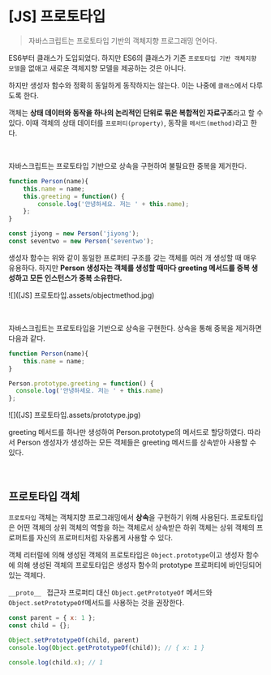 # [JS] 프로토타입

> 자바스크립트는 프로토타입 기반의 객체지향 프로그래밍 언어다.

ES6부터 클래스가 도입되었다. 하지만 ES6의 클래스가 기존 `프로토타입 기반 객체지향 모델`을 없애고 새로운 객체지향 모델을 제공하는 것은 아니다.

하지만 생성자 함수와 정확히 동일하게 동작하지는 않는다. 이는 나중에 `클래스`에서 다루도록 한다.

객체는 **상태 데이터와 동작을 하나의 논리적인 단위로 묶은 복합적인 자료구조**라고 할 수 있다. 이때 객체의 상태 데이터를 `프로퍼티(property)`, 동작을 `메서드(method)`라고 한다.

<br>

자바스크립트는 프로토타입 기반으로 상속을 구현하여 불필요한 중복을 제거한다.

```javascript
function Person(name){
    this.name = name;
    this.greeting = function() {
        console.log('안녕하세요. 저는 ' + this.name);
    };
}

const jiyong = new Person('jiyong');
const seventwo = new Person('seventwo');
```

생성자 함수는 위와 같이 동일한 프로퍼티 구조를 갖는 객체를 여러 개 생성할 때 매우 유용하다. 하지만 **Person 생성자는 객체를 생성할 때마다 greeting 메서드를 중복 생성하고 모든 인스턴스가 중복 소유한다.**

![]([JS] 프로토타입.assets/objectmethod.jpg)

<br>

자바스크립트는 프로토타입을 기반으로 상속을 구현한다. 상속을 통해 중복을 제거하면 다음과 같다.

```javascript
function Person(name){
    this.name = name;
}

Person.prototype.greeting = function() {
  console.log('안녕하세요. 저는 ' + this.name)  
};
```

![]([JS] 프로토타입.assets/prototype.jpg)

greeting 메서드를 하나만 생성하여 Person.prototype의 메서드로 할당하였다. 따라서 Person 생성자가 생성하는 모든 객체들은 greeting 메서드를 상속받아 사용할 수 있다.

<br>

## 프로토타입 객체

`프로토타입` 객체는 객체지향 프로그래밍에서 **상속**을 구현하기 위해 사용된다. 프로토타입은 어떤 객체의 상위 객체의 역할을 하는 객체로서 상속받은 하위 객체는 상위 객체의 프로퍼트를 자신의 프로퍼티처럼 자유롭게 사용할 수 있다.

객체 리터럴에 의해 생성된 객체의 프로토타입은 `Object.prototype`이고 생성자 함수에 의해 생성된 객체의 프로토타입은 생성자 함수의 prototype 프로퍼티에 바인딩되어 있는 객체다.

`__proto__ ` 접근자 프로퍼티 대신 `Object.getPrototyeOf` 메서드와 `Object.setPrototypeOf`메서드를 사용하는 것을 권장한다.

```javascript
const parent = { x: 1 };
const child = {};

Object.setPrototypeOf(child, parent)
console.log(Object.getPrototypeOf(child)); // { x: 1 }

console.log(child.x); // 1
```

